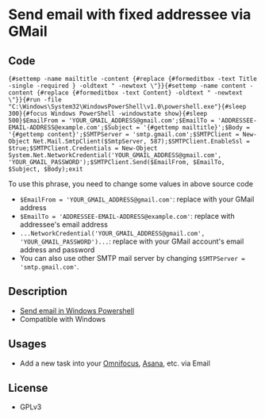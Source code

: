 # Send email with fixed addressee via GMail

## Code
    {#settemp -name mailtitle -content {#replace {#formeditbox -text Title -single -required } -oldtext " -newtext \"}}{#settemp -name content -content {#replace {#formeditbox -text Content} -oldtext " -newtext \"}}{#run -file "C:\Windows\System32\WindowsPowerShell\v1.0\powershell.exe"}{#sleep 300}{#focus Windows PowerShell -windowstate show}{#sleep 500}$EmailFrom = 'YOUR_GMAIL_ADDRESS@gmail.com';$EmailTo = 'ADDRESSEE-EMAIL-ADDRESS@example.com';$Subject = '{#gettemp mailtitle}';$Body = '{#gettemp content}';$SMTPServer = 'smtp.gmail.com';$SMTPClient = New-Object Net.Mail.SmtpClient($SmtpServer, 587);$SMTPClient.EnableSsl = $true;$SMTPClient.Credentials = New-Object System.Net.NetworkCredential('YOUR_GMAIL_ADDRESS@gmail.com', 'YOUR_GMAIL_PASSWORD');$SMTPClient.Send($EmailFrom, $EmailTo, $Subject, $Body);exit
    
    

To use this phrase, you need to change some values in above source code
 * `$EmailFrom = 'YOUR_GMAIL_ADDRESS@gmail.com'`: replace with your GMail address
 * `$EmailTo = 'ADDRESSEE-EMAIL-ADDRESS@example.com'`: replace with addressee's email address
 * `...NetworkCredential('YOUR_GMAIL_ADDRESS@gmail.com', 'YOUR_GMAIL_PASSWORD')...`: replace with your GMail account's email address and password
* You can also use other SMTP mail server by changing `$SMTPServer = 'smtp.gmail.com'`.


## Description
 * [Send email in Windows Powershell](http://www.howtogeek.com/120011/stupid-geek-tricks-how-to-send-email-from-the-command-line-in-windows-without-extra-software/)
 * Compatible with Windows 


## Usages
 * Add a new task into your [Omnifocus](https://www.omnigroup.com/omnifocus/), [Asana](https://app.asana.com/), etc. via Email
 

## License
 * GPLv3
